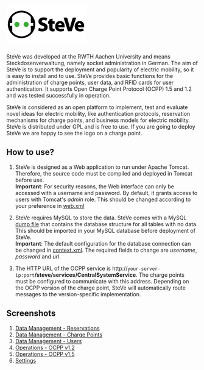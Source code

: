 ![SteVe](src/main/webapp/logo.png)
=====

SteVe was developed at the RWTH Aachen University and means Steckdosenverwaltung, namely socket administration in German. The aim of SteVe is to support the deployment and popularity of electric mobility, so it is easy to install and to use. SteVe provides basic functions for the administration of charge points, user data, and RFID cards for user authentication. It supports Open Charge Point Protocol (OCPP) 1.5 and 1.2 and was tested successfully in operation.

SteVe is considered as an open platform to implement, test and evaluate novel ideas for electric mobility, like authentication protocols, reservation mechanisms for charge points, and business models for electric mobility. SteVe is distributed under GPL and is free to use. If you are going to deploy SteVe we are happy to see the logo on a charge point.

How to use?
-----

1. SteVe is designed as a Web application to run under Apache Tomcat. Therefore, the source code must be compiled and deployed in Tomcat before use.  
**Important**: For security reasons, the Web interface can only be accessed with a username and password. By default, it grants access to users with Tomcat's *admin* role. This should be changed according to your preference in [web.xml](src/main/webapp/WEB-INF/web.xml)

2. SteVe requires MySQL to store the data. SteVe comes with a MySQL [dump file](steve-dump-no-data.sql) that contains the database structure for all tables with no data. This should be imported in your MySQL database before deployment of SteVe.  
**Important**: The default configuration for the database connection can be changed in [context.xml](src/main/webapp/META-INF/context.xml). The required fields to change are *username*, *password* and *url*.

3. The HTTP URL of the OCPP service is http://`your-server-ip:port`**/steve/services/CentralSystemService**. The charge points must be configured to communicate with this address. Depending on the OCPP version of the charge point, SteVe will automatically route messages to the version-specific implementation.

Screenshots
-----
1. [Data Management - Reservations](https://raw.github.com/RWTH-i5-IDSG/steve/master/src/main/webapp/images/SteVe_res.png)
2. [Data Management - Charge Points](https://raw.github.com/RWTH-i5-IDSG/steve/master/src/main/webapp/images/SteVe_cp.png)
3. [Data Management - Users](https://raw.github.com/RWTH-i5-IDSG/steve/master/src/main/webapp/images/SteVe_users.png)
4. [Operations - OCPP v1.2](https://raw.github.com/RWTH-i5-IDSG/steve/master/src/main/webapp/images/SteVe_ocpp12.png)
5. [Operations - OCPP v1.5](https://raw.github.com/RWTH-i5-IDSG/steve/master/src/main/webapp/images/SteVe_ocpp15.png)
6. [Settings](https://raw.github.com/RWTH-i5-IDSG/steve/master/src/main/webapp/images/SteVe_set.png)
